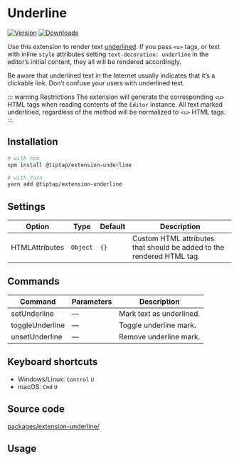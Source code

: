 # Underline
[![Version](https://img.shields.io/npm/v/@tiptap/extension-underline.svg?label=version)](https://www.npmjs.com/package/@tiptap/extension-underline)
[![Downloads](https://img.shields.io/npm/dm/@tiptap/extension-underline.svg)](https://npmcharts.com/compare/@tiptap/extension-underline?minimal=true)

Use this extension to render text <u>underlined</u>. If you pass `<u>` tags, or text with inline `style` attributes setting `text-decoration: underline` in the editor’s initial content, they all will be rendered accordingly.

Be aware that underlined text in the Internet usually indicates that it’s a clickable link. Don’t confuse your users with underlined text.

::: warning Restrictions
The extension will generate the corresponding `<u>` HTML tags when reading contents of the `Editor` instance. All text marked underlined, regardless of the method will be normalized to `<u>` HTML tags.
:::

## Installation
```bash
# with npm
npm install @tiptap/extension-underline

# with Yarn
yarn add @tiptap/extension-underline
```

## Settings
| Option         | Type     | Default | Description                                                           |
| -------------- | -------- | ------- | --------------------------------------------------------------------- |
| HTMLAttributes | `Object` | `{}`    | Custom HTML attributes that should be added to the rendered HTML tag. |

## Commands
| Command         | Parameters | Description              |
| --------------- | ---------- | ------------------------ |
| setUnderline    | —          | Mark text as underlined. |
| toggleUnderline | —          | Toggle underline mark.   |
| unsetUnderline  | —          | Remove underline mark.   |

## Keyboard shortcuts
* Windows/Linux: `Control`&nbsp;`U`
* macOS: `Cmd`&nbsp;`U`

## Source code
[packages/extension-underline/](https://github.com/ueberdosis/tiptap-next/blob/main/packages/extension-underline/)

## Usage
<demo name="Marks/Underline" highlight="3-5,17,36" />
